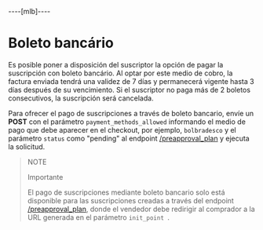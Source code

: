 ----[mlb]----
# Boleto bancário

Es posible poner a disposición del suscriptor la opción de pagar la suscripción con boleto bancário. Al optar por este medio de cobro, la factura enviada tendrá una validez de 7 días y permanecerá vigente hasta 3 días después de su vencimiento. Si el suscriptor no paga más de 2 boletos consecutivos, la suscripción será cancelada.

Para ofrecer el pago de suscripciones a través de boleto bancario, envíe un **POST** con el parámetro `payment_methods_allowed` informando el medio de pago que debe aparecer en el checkout, por ejemplo, `bolbradesco` y el parámetro `status` como "pending" al endpoint [/preapproval_plan](/developers/es/reference/subscriptions/_preapproval_plan/post) y ejecuta la solicitud.

> NOTE
>
> Importante
>
> El pago de suscripciones mediante boleto bancario solo está disponible para las suscripciones creadas a través del endpoint [/preapproval_plan](/developers/es/reference/subscriptions/_preapproval_plan/post), donde el vendedor debe redirigir al comprador a la URL generada en el parámetro `init_point `.